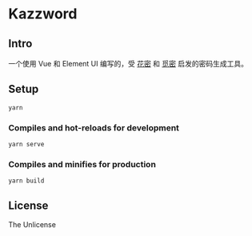 # Kazzword

## Intro

一个使用 Vue 和 Element UI 编写的，受 [花密](https://flowerpassword.com) 和 [觅密](https://github.com/Wsine/seekpassword) 启发的密码生成工具。

## Setup

```
yarn
```

### Compiles and hot-reloads for development

```
yarn serve
```

### Compiles and minifies for production

```
yarn build
```

## License

The Unlicense
